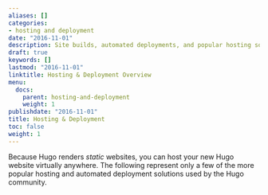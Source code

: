 ```yaml
---
aliases: []
categories:
- hosting and deployment
date: "2016-11-01"
description: Site builds, automated deployments, and popular hosting solutions.
draft: true
keywords: []
lastmod: "2016-11-01"
linktitle: Hosting & Deployment Overview
menu:
  docs:
    parent: hosting-and-deployment
    weight: 1
publishdate: "2016-11-01"
title: Hosting & Deployment
toc: false
weight: 1
---
```


Because Hugo renders *static* websites, you can host your new Hugo website virtually anywhere. The following represent only a few of the more popular hosting and automated deployment solutions used by the Hugo community.
